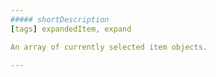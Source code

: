 ```yaml
---
##### shortDescription
[tags] expandedItem, expand

An array of currently selected item objects.

---
```

